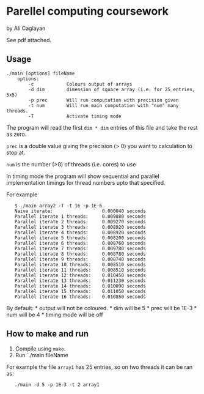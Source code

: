 # Parellel computing coursework
by Ali Caglayan

See pdf attached. 


## Usage

```
./main [options] fileName
    options:
        -c            Colours output of arrays
        -d dim        dimension of square array (i.e. for 25 entries, 5x5)    
        -p prec       Will run computation with precision given
        -t num        Will run main computation with "num" many threads.
        -T            Activate timing mode
```
 The program will read the first `dim * dim` entries of this file and take the
 rest as zero.
 
 `prec` is a double value giving the precision (> 0) you want to calculation
 to stop at.

 `num` is the number (>0) of threads (i.e. cores) to use
 
 In timing mode the program will show sequential and parallel implementation
 timings for thread numbers upto that specified.
 
 For example
 
 ```
    $ ./main array2 -T -t 16 -p 1E-6
    Naive iterate:			        0.000040 seconds
    Parallel iterate 1 threads:	    0.009880 seconds
    Parallel iterate 2 threads:	    0.009270 seconds
    Parallel iterate 3 threads:	    0.008920 seconds
    Parallel iterate 4 threads:	    0.008920 seconds
    Parallel iterate 5 threads:	    0.008200 seconds
    Parallel iterate 6 threads:	    0.008760 seconds
    Parallel iterate 7 threads:	    0.009780 seconds
    Parallel iterate 8 threads: 	0.008780 seconds
    Parallel iterate 9 threads:	    0.008740 seconds
    Parallel iterate 10 threads:	0.008510 seconds
    Parallel iterate 11 threads:	0.008510 seconds
    Parallel iterate 12 threads:	0.010450 seconds
    Parallel iterate 13 threads:	0.011230 seconds
    Parallel iterate 14 threads:	0.010090 seconds
    Parallel iterate 15 threads:	0.011050 seconds
    Parallel iterate 16 threads:	0.010850 seconds
 ```
 
 By default:
     * output will not be coloured.
    * dim will be 5
    * prec will be 1E-3
    * num will be 4
    * timing mode will be off

## How to make and run

 1. Compile using `make`.
 2. Run `./main fileName
  
 For example the file `array1` has 25 entries, so on two threads 
 it can be ran as:
 
 ```
    ./main -d 5 -p 1E-3 -t 2 array1
 ```
